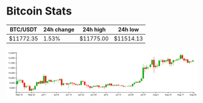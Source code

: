 # Bitcoin Stats

BTC/USDT|24h change|24h high|24h low|
|---|---|---|---|
|$11772.35|1.53%|$11775.00|$11514.13|

<img src="./chart.svg">

